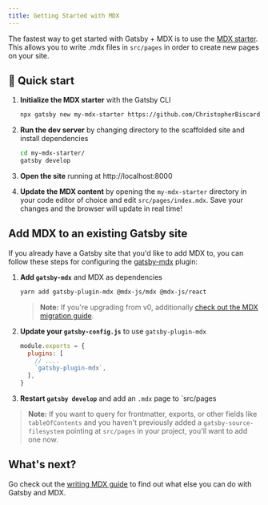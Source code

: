 ```yaml
---
title: Getting Started with MDX
---
```


The fastest way to get started with Gatsby + MDX is to use the [MDX
starter](https://github.com/ChristopherBiscardi/gatsby-starter-mdx-basic). This
allows you to write .mdx files in `src/pages` in order to create new pages on
your site.

## 🚀 Quick start

1. **Initialize the MDX starter** with the Gatsby CLI

   ```sh
   npx gatsby new my-mdx-starter https://github.com/ChristopherBiscardi/gatsby-starter-mdx-basic
   ```

1. **Run the dev server** by changing directory to the scaffolded site and install dependencies

   ```sh
   cd my-mdx-starter/
   gatsby develop
   ```

1. **Open the site** running at http://localhost:8000

1. **Update the MDX content** by opening the `my-mdx-starter` directory
   in your code editor of choice and edit `src/pages/index.mdx`.
   Save your changes and the browser will update in real time!

## Add MDX to an existing Gatsby site

If you already have a Gatsby site that you'd like to add MDX to, you
can follow these steps for configuring the [gatsby-mdx](/packages/gatsby-mdx/) plugin:

1. **Add `gatsby-mdx`** and MDX as dependencies

   ```sh
   yarn add gatsby-plugin-mdx @mdx-js/mdx @mdx-js/react
   ```

   > **Note:** If you're upgrading from v0, additionally [check out the MDX migration guide](https://mdxjs.com/migrating/v1).

1. **Update your `gatsby-config.js`** to use `gatsby-plugin-mdx`

   ```javascript:title=gatsby-config.js
   module.exports = {
     plugins: [
       // ....
       `gatsby-plugin-mdx`,
     ],
   }
   ```

1. **Restart `gatsby develop`** and add an `.mdx` page to `src/pages

> **Note:** If you want to query for frontmatter, exports, or other fields like
> `tableOfContents` and you haven't previously added a `gatsby-source-filesystem`
> pointing at `src/pages` in your project, you'll want to add one now.

## What's next?

Go check out the [writing MDX guide](/docs/mdx/writing-pages) to find out what else you can do
with Gatsby and MDX.
